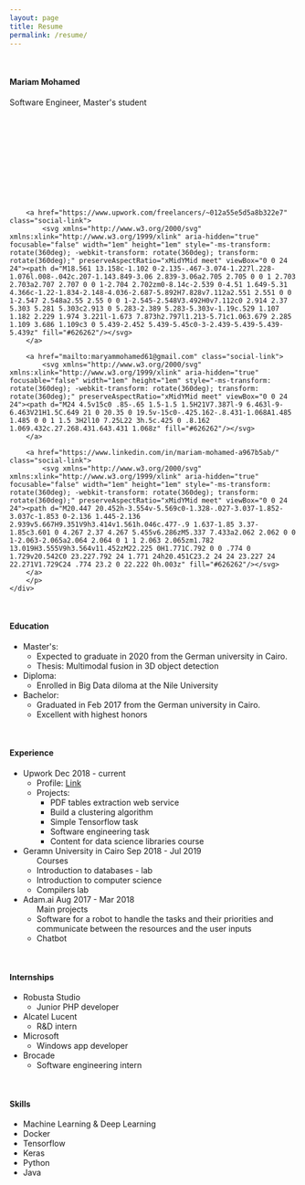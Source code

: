 ```yaml
---
layout: page
title: Resume
permalink: /resume/
---
```


<link rel="stylesheet" href="{{'/assets/css/style_resume.css'}}" />

<div class="card">
  <!-- <img src="/assets/images/myimg.png" alt="Avatar" style="width:10%; border-radius: 50%;"> -->
  <br>
  <div class="container">
    <h4><b>Mariam Mohamed</b></h4>
    <p>Software Engineer, Master's student</p>
    <div>
        <p>
        <a href="https://github.com/MariamMohamedFawzy" class="social-link">
            <svg class="svg-icon"><use xlink:href="/assets/minima-social-icons.svg#github"></use></svg> 
        </a>

        <a href="https://www.upwork.com/freelancers/~012a55e5d5a8b322e7" class="social-link">
            <svg xmlns="http://www.w3.org/2000/svg" xmlns:xlink="http://www.w3.org/1999/xlink" aria-hidden="true" focusable="false" width="1em" height="1em" style="-ms-transform: rotate(360deg); -webkit-transform: rotate(360deg); transform: rotate(360deg);" preserveAspectRatio="xMidYMid meet" viewBox="0 0 24 24"><path d="M18.561 13.158c-1.102 0-2.135-.467-3.074-1.227l.228-1.076l.008-.042c.207-1.143.849-3.06 2.839-3.06a2.705 2.705 0 0 1 2.703 2.703a2.707 2.707 0 0 1-2.704 2.702zm0-8.14c-2.539 0-4.51 1.649-5.31 4.366c-1.22-1.834-2.148-4.036-2.687-5.892H7.828v7.112a2.551 2.551 0 0 1-2.547 2.548a2.55 2.55 0 0 1-2.545-2.548V3.492H0v7.112c0 2.914 2.37 5.303 5.281 5.303c2.913 0 5.283-2.389 5.283-5.303v-1.19c.529 1.107 1.182 2.229 1.974 3.221l-1.673 7.873h2.797l1.213-5.71c1.063.679 2.285 1.109 3.686 1.109c3 0 5.439-2.452 5.439-5.45c0-3-2.439-5.439-5.439-5.439z" fill="#626262"/></svg>
        </a>

        <a href="mailto:maryammohamed61@gmail.com" class="social-link">
            <svg xmlns="http://www.w3.org/2000/svg" xmlns:xlink="http://www.w3.org/1999/xlink" aria-hidden="true" focusable="false" width="1em" height="1em" style="-ms-transform: rotate(360deg); -webkit-transform: rotate(360deg); transform: rotate(360deg);" preserveAspectRatio="xMidYMid meet" viewBox="0 0 24 24"><path d="M24 4.5v15c0 .85-.65 1.5-1.5 1.5H21V7.387l-9 6.463l-9-6.463V21H1.5C.649 21 0 20.35 0 19.5v-15c0-.425.162-.8.431-1.068A1.485 1.485 0 0 1 1.5 3H2l10 7.25L22 3h.5c.425 0 .8.162 1.069.432c.27.268.431.643.431 1.068z" fill="#626262"/></svg>
        </a>

        <a href="https://www.linkedin.com/in/mariam-mohamed-a967b5ab/" class="social-link">
            <svg xmlns="http://www.w3.org/2000/svg" xmlns:xlink="http://www.w3.org/1999/xlink" aria-hidden="true" focusable="false" width="1em" height="1em" style="-ms-transform: rotate(360deg); -webkit-transform: rotate(360deg); transform: rotate(360deg);" preserveAspectRatio="xMidYMid meet" viewBox="0 0 24 24"><path d="M20.447 20.452h-3.554v-5.569c0-1.328-.027-3.037-1.852-3.037c-1.853 0-2.136 1.445-2.136 2.939v5.667H9.351V9h3.414v1.561h.046c.477-.9 1.637-1.85 3.37-1.85c3.601 0 4.267 2.37 4.267 5.455v6.286zM5.337 7.433a2.062 2.062 0 0 1-2.063-2.065a2.064 2.064 0 1 1 2.063 2.065zm1.782 13.019H3.555V9h3.564v11.452zM22.225 0H1.771C.792 0 0 .774 0 1.729v20.542C0 23.227.792 24 1.771 24h20.451C23.2 24 24 23.227 24 22.271V1.729C24 .774 23.2 0 22.222 0h.003z" fill="#626262"/></svg>
        </a>
        </p>
    </div>
  </div>
</div>

<div class="card">
  <br>
  <div class="container">
    <h4><b>Education</b></h4>
    <ul>
        <li>Master's:
            <ul>
                <li>Expected to graduate in 2020 from the German university in Cairo.</li>
                <li>Thesis: Multimodal fusion in 3D object detection</li>
            </ul>
        </li>
        <li>Diploma:
            <ul>
                <li>Enrolled in Big Data diloma at the Nile University</li>
            </ul>
        </li>
        <li>Bachelor:
            <ul>
                <li>Graduated in Feb 2017 from the German university in Cairo.</li>
                <li>Excellent with highest honors</li>
            </ul>
        </li>
    </ul>
  </div>
</div>

<div class="card">
  <br>
  <div class="container">
    <h4><b>Experience</b></h4>
    <ul>
        <li>
            Upwork Dec 2018 - current
            <ul>
                <li>Profile: <a href="https://www.upwork.com/freelancers/~012a55e5d5a8b322e7">Link</a></li>
                <li>
                    Projects:
                    <ul>
                        <li>PDF tables extraction web service</li>
                        <li>Build a clustering algorithm</li>
                        <li>Simple Tensorflow task</li>
                        <li>Software engineering task</li>
                        <li>Content for data science libraries course</li> 
                    </ul>
                </li>
            </ul>
        </li>
        <li>
            Geramn University in Cairo Sep 2018 - Jul 2019
            <ul>
                Courses
                <li>Introduction to databases - lab</li>
                <li>Introduction to computer science</li>
                <li>Compilers lab</li>
            </ul>
        </li>
        <li>Adam.ai Aug 2017 - Mar 2018
            <ul>
                Main projects
                <li>Software for a robot to handle the tasks and their priorities and communicate between the resources and the user inputs</li>
                <li>Chatbot</li>
            </ul>
        </li>
    </ul>
  </div>
</div>


<div class="card">
  <br>
  <div class="container">
    <h4><b>Internships</b></h4>
    <ul>
        <li>Robusta Studio
            <ul>
                <li>Junior PHP developer</li>
            </ul>
        </li>
        <li>Alcatel Lucent
            <ul>
                <li>R&D intern</li>
            </ul>
        </li>
        <li>Microsoft
            <ul>
                <li>Windows app developer</li>
            </ul>
        </li>
        <li>Brocade
            <ul>
                <li>Software engineering intern</li>
            </ul>
        </li>
    </ul>
  </div>
</div>


<div class="card">
  <br>
  <div class="container">
    <h4><b>Skills</b></h4>
    <ul>
        <li>Machine Learning & Deep Learning</li>
        <li>Docker</li>
        <li>Tensorflow</li>
        <li>Keras</li>
        <li>Python</li>
        <li>Java</li>
    </ul>
  </div>
</div>